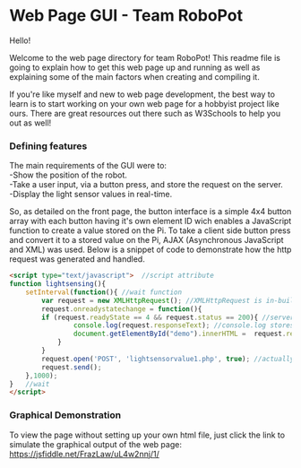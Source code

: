 # Web Page GUI - Team RoboPot

Hello!

Welcome to the web page directory for team RoboPot! This readme file is going to explain how to get this web page up and running as well as explaining some of the main factors when creating and compiling it.

If you're like myself and new to web page development, the best way to learn is to start working on your own web page for a hobbyist project like ours. There are great resources out there such as W3Schools to help you out as well!

### Defining features

The main requirements of the GUI were to:</br>
-Show the position of the robot.</br>
-Take a user input, via a button press, and store the request on the server.</br>
-Display the light sensor values in real-time. 

So, as detailed on the front page, the button interface is a simple 4x4 button array with each button having it's own element ID wich enables a JavaScript function to create a value stored on the Pi. To take a client side button press and convert it to a stored value on the Pi, AJAX (Asynchronous JavaScript and XML) was used. Below is a snippet of code to demonstrate how the http request was generated and handled. 

```html
<script type="text/javascript">	 //script attribute 
function lightsensing(){
	setInterval(function(){ //wait function 
		var request = new XMLHttpRequest(); //XMLHttpRequest is in-built function to request data from the server and dynamically update the wep page
		request.onreadystatechange = function(){
		if (request.readyState == 4 && request.status == 200){ //server status and checks 
				console.log(request.responseText); //console.log stores the value being transferred and is used for debugging purposes
				document.getElementById("demo").innerHTML =  request.responseText; //document is assigning the value from above into the table 
			}
		}
		request.open('POST', 'lightsensorvalue1.php', true); //actually opening and sending the files, utilising the php script
		request.send();
	},1000);
}	//wait
</script>
```

### Graphical Demonstration

To view the page without setting up your own html file, just click the link to simulate the graphical output of the web page: https://jsfiddle.net/FrazLaw/uL4w2nnj/1/
